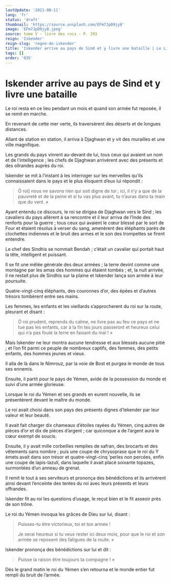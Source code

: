 ```yaml
---
lastUpdate: '2021-08-11'
lang: 'fr'
status: 'draft'
thumbnail: 'https://source.unsplash.com/EFm7JpD9jy8'
image: 'EFm7JpD9jy8.jpeg'
source: tome V - livre des rois - P. 193
reign: 'Iskender'
reign-slug: 'regne-de-iskender'
title: 'Iskender arrive au pays de Sind et y livre une bataille | Le Livre des Rois | Shâhnâmeh'
tags: []
order: '035'
---
```


<!-- LTeX: language=fr -->

# Iskender arrive au pays de Sind et y livre une bataille

Le roi resta en ce lieu pendant un mois et quand son armée fut reposée, il se remit en marche.

En revenant de cette mer verte, ils traversèrent des déserts et de longues distances.

Allant de station en station, il arriva à Djaghwan et y vit des murailles et une ville magnifique.

Les grands du pays vinrent au-devant de lui, tous ceux qui avaient un nom et de l’intelligence ; les chefs de Djaghwan arrivèrent avec des présents et des olIrandes auprès du roi.

Iskender se mit à l’instant à les interroger sur les merveilles qu’ils connaissaient dans le pays et le plus éloquent d’eux lui répondit :

> Ô roi] nous ne savons rien qui soit digne de toi ; ici, il n’y a que de la pauvreté et de la peine et si tu vas plus avant, tu n’auras dans ta main que du vent. »

Ayant entendu ce discours, le roi se dirigea de Djaghwan vers le Sind ; les cavaliers du pays allèrent à sa rencontre et il leur arriva de l’Inde des renforts pour la guerre ; tous ceux qui avaient le cœur blessé par le sort de Four et étaient résolus à verser du sang, amenèrent des éléphants parés de clochettes indiennes et le bruit des armes et le son des trompettes se firent entendre.

Le chef des Sindhis se nommait Bendah ; c’était un cavalier qui portait haut la tête, intelligent et puissant.

Il se fit une mêlée générale des deux armées ; la terre devint comme une montagne par les amas des hommes qui étaient tombés ; et, la nuit arrivée, il ne restait plus de Sindhis sur la plaine et Iskender lança son armée à leur poursuite.

Quatre-vingt-cinq éléphants, des couronnes d’or, des épées et d’autres trésors tombèrent entre ses mains.

Les femmes, les enfants et les vieillards s’approcherent du roi sur la route, pleurant et disant :

> Ô roi prudent, reprends du calme, ne livre pas au feu ce pays et ne tue pas les enfants, car à la fin tes jours passeront et heureux celui qui n’a pas foulé la terre en faisant du mal ! »

Mais Iskender ne leur montra aucune tendresse et aux blessés aucune pitié ; et l’on fit parmi ce peuple de nombreux captifs, des femmes, des petits enfants, des hommes jeunes et vieux.

Il alla de là dans le Nimrouz, par la voie de Bost et purgea le monde de tous ses ennemis.

Ensuite, il partit pour le pays de Yémen, avide de la possession du monde et suivi d’une armée glorieuse.

Lorsque le roi du Yémen et ses grands en eurent nouvelle, ils se présentèrent devant le maître du monde.

Le roi avait choisi dans son pays des présents dignes d’Iekender par leur valeur et leur beauté.

Il avait fait charger dix chameaux d’étoiles rayées du Yémen, cinq autres de pièces d’or et dix de pièces d’argent ; car quiconque a de l’argent aura le cœur exempt de soucis.

Ensuite, il y avait mille corbeilles remplies de safran, des brocarts et des vêtements sans nombre ; puis une coupe de chrysoprase que le roi du Y émets avait dans son trésor et quatre-vingt-cinq ’perles non percées, enfin une coupe de lapis-lazuli, dans laquelle il avait placé soixante topazes, surmontées d’un anneau de grenat.

Il remit le tout à ses serviteurs et prononça des bénédictions et ils arrivèrent ainsi devant l’enceinte des tentes du roi avec leurs présents et leurs offrandes.

Iskender fit au roi les questions d’usage, le reçut bien et le fit asseoir près de son trône.

Le roi du Yémen invoqua les grâces de Dieu sur lui, disant :

> Puisses-tu être victorieux, toi et ton armée !
>
> Je serai heureux si tu veux rester ici deux mois, pour que le roi et son armée se reposent des fatigues de la route. »

Iskender prononça des bénédictions sur lui et dit :

> Puisse la raison être toujours ta compagne ! »

Dès le grand matin le roi du Yémen s’en retourna et le monde entier fut rempli du bruit de l’armée.
